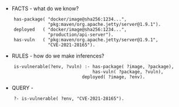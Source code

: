 

* FACTS - what do we know?
```
    has-package( "docker/image@sha256:1234...", 
                 "pkg:maven/org.apache.jetty/server@1.9.1").
    deployed   ( "docker/image@sha256:1234...", 
                 "production/api-server").
    has-vuln   ( "pkg:maven/org.apache.jetty/server@1.9.1", 
                 "CVE-2021-28165").
```
* RULES - how do we make inferences?
```
    is-vulnerable(?env, ?vuln) :- has-package( ?image, ?package), 
                                  has-vuln( ?package, ?vuln),
	                          deployed( ?image, ?env).
```
* QUERY - 
```
    ?- is-vulnerable( ?env, "CVE-2021-28165").
```
